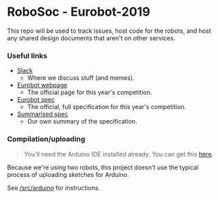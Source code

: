 
# RoboSoc - Eurobot-2019

This repo will be used to track issues, host code for the robots, and host any shared design documents that aren't on other services.

### Useful links

- [Slack](https://robosoc-eurobot.slack.com)
  - Where we discuss stuff (and memes).
- [Eurobot webpage](http://www.eurobot.org/eurobot/eurobot-2019)
  - The official page for this year's competition.
- [Eurobot spec](http://www.eurobot.org/images/2019/Eurobot2019_Rules_Cup_OFFICIAL_EN.pdf)
  - The official, full specification for this year's competition.
- [Summarised spec](https://hackmd.io/2y2AnXZyQdaL18kg8T7bjg)
  - Our own summary of the specification.

### Compilation/uploading

> You'll need the Arduino IDE installed already. You can get this [here](https://www.arduino.cc/en/Main/Software).

Because we're using two robots, this project doesn't use the typical process of uploading sketches for Arduino.

See [/src/arduino](/src/arduino) for instructions.
